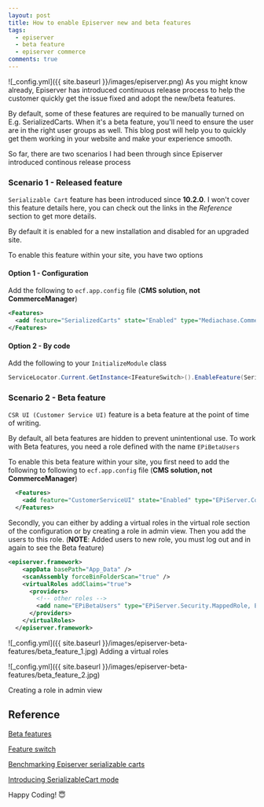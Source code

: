 ```yaml
---
layout: post
title: How to enable Episerver new and beta features
tags:
  - episerver
  - beta feature
  - episerver commerce
comments: true
---
```


![_config.yml]({{ site.baseurl }}/images/episerver.png)
As you might know already, Episerver has introduced continuous release process to help the customer quickly get the issue fixed and adopt the new/beta features.

By default, some of these features are required to be manually turned on E.g. SerializedCarts. When it's a beta feature, you'll need to ensure the user are in the right user groups as well. This blog post will help you to quickly get them working in your website and make your experience smooth.


So far, there are two scenarios I had been through since Episerver introduced continous release process

### Scenario 1 - Released feature


`Serializable Cart` feature has been introduced since **10.2.0**. I won't cover this feature details here, you can check out the links in the _Reference_ section to get more details. 

By default it is enabled for a new installation and disabled for an upgraded site. 

To enable this feature within your site, you have two options 

#### Option 1 - Configuration

Add the following to `ecf.app.config` file (**CMS solution, not CommerceManager**)

```xml
<Features>
  <add feature="SerializedCarts" state="Enabled" type="Mediachase.Commerce.Core.Features.SerializedCarts,Mediachase.Commerce" />
</Features>
```
#### Option 2 - By code

Add the following to your `InitializeModule` class

```c#
ServiceLocator.Current.GetInstance<IFeatureSwitch>().EnableFeature(SerializedCarts.FeatureSerializedCarts);
```

### Scenario 2 - Beta feature

`CSR UI (Customer Service UI)` feature is a beta feature at the point of time of writing.

By default, all beta features are hidden to prevent unintentional use. To work with Beta features, you need a role defined with the name `EPiBetaUsers`


To enable this beta feature within your site, you first need to add the following to following to `ecf.app.config` file (**CMS solution, not CommerceManager**)

```xml
  <Features>
    <add feature="CustomerServiceUI" state="Enabled" type="EPiServer.Commerce.UI.CustomerService.Features.CustomerServiceUI, EPiServer.Commerce.UI.CustomerService" />
  </Features>
  ```

Secondly, you can either by adding a virtual roles in the virtual role section of the configuration or by creating a role in admin view. Then you add the users to this role. (**NOTE**: Added users to new role, you must log out and in again to see the Beta feature)


```xml
<episerver.framework>
    <appData basePath="App_Data" />
    <scanAssembly forceBinFolderScan="true" />
    <virtualRoles addClaims="true">
      <providers>
        <!-- other roles -->
        <add name="EPiBetaUsers" type="EPiServer.Security.MappedRole, EPiServer.Framework" roles="WebAdmins, Administrators" mode="Any" />
      </providers>
    </virtualRoles>   
  </episerver.framework>
```

![_config.yml]({{ site.baseurl }}/images/episerver-beta-features/beta_feature_1.jpg)
Adding a virtual roles


![_config.yml]({{ site.baseurl }}/images/episerver-beta-features/beta_feature_2.jpg)

Creating a role in admin view

## Reference

[Beta features](https://world.episerver.com/documentation/Items/Installation-Instructions/beta-features/)

[Feature switch](https://world.episerver.com/documentation/developer-guides/commerce/configuration/feature-switch2/)

[Benchmarking Episerver serializable carts](https://world.episerver.com/blogs/andreas-j/dates/2017/6/benchmarking-episerver-serializable-carts2/)


[Introducing SerializableCart mode](https://world.episerver.com/blogs/Son-Do/Dates/2017/1/introduce-serializablecart-mode/)


Happy Coding! 😇